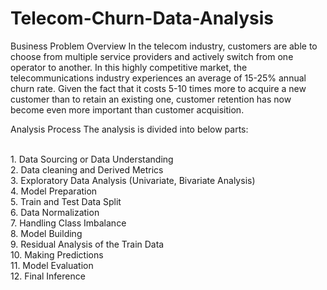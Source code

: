 # Telecom-Churn-Data-Analysis

Business Problem Overview
In the telecom industry, customers are able to choose from multiple service providers and actively switch from one operator to another. In this highly competitive market, the telecommunications industry experiences an average of 15-25% annual churn rate. Given the fact that it costs 5-10 times more to acquire a new customer than to retain an existing one, customer retention has now become even more important than customer acquisition.

Analysis Process
The analysis is divided into below parts:

<br>1. Data Sourcing or Data Understanding
<br>2. Data cleaning and Derived Metrics
<br>3. Exploratory Data Analysis (Univariate, Bivariate Analysis)
<br>4. Model Preparation
<br>5. Train and Test Data Split
<br>6. Data Normalization
<br>7. Handling Class Imbalance
<br>8. Model Building
<br>9. Residual Analysis of the Train Data
<br>10. Making Predictions
<br>11. Model Evaluation
<br>12. Final Inference
